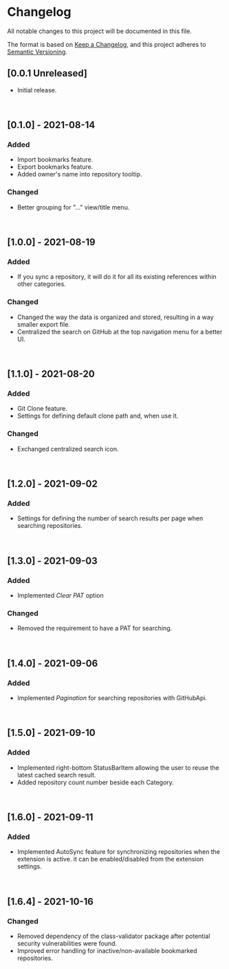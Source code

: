 # Changelog

All notable changes to this project will be documented in this file.

The format is based on [Keep a Changelog](https://keepachangelog.com/en/1.0.0/),
and this project adheres to [Semantic Versioning](https://semver.org/spec/v2.0.0.html).

## [0.0.1 Unreleased]

- Initial release.

<br>

## [0.1.0] - 2021-08-14
### Added

- Import bookmarks feature.
- Export bookmarks feature.
- Added owner's name into repository tooltip.

### Changed

- Better grouping for "..." view/title menu.

<br>

## [1.0.0] - 2021-08-19
### Added

- If you sync a repository, it will do it for all its existing references within other categories.

### Changed

- Changed the way the data is organized and stored, resulting in a way smaller export file.
- Centralized the search on GitHub at the top navigation menu for a better UI.

<br>

## [1.1.0] - 2021-08-20
### Added

- Git Clone feature.
- Settings for defining default clone path and, when use it.

### Changed

- Exchanged centralized search icon.

<br>

## [1.2.0] - 2021-09-02
### Added

- Settings for defining the number of search results per page when searching repositories.

<br>

## [1.3.0] - 2021-09-03
### Added

- Implemented *Clear PAT* option

### Changed

- Removed the requirement to have a PAT for searching.

<br>

## [1.4.0] - 2021-09-06
### Added

- Implemented *Pagination* for searching repositories with GitHubApi.

<br>

## [1.5.0] - 2021-09-10
### Added

- Implemented right-bottom StatusBarItem allowing the user to reuse the latest cached search result.
- Added repository count number beside each Category.

<br>

## [1.6.0] - 2021-09-11
### Added

- Implemented AutoSync feature for synchronizing repositories when the extension is active.
it can be enabled/disabled from the extension settings.

<br>

## [1.6.4] - 2021-10-16
### Changed

- Removed dependency of the class-validator package after potential security vulnerabilities were found.
- Improved error handling for inactive/non-available bookmarked repositories.